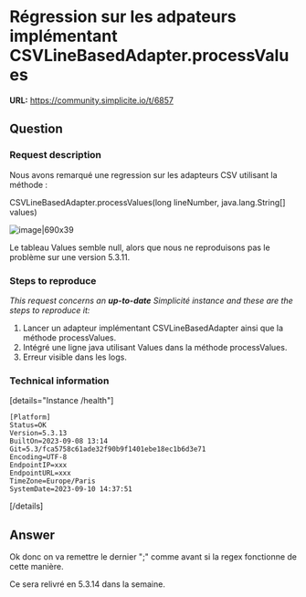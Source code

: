# Régression sur les adpateurs implémentant CSVLineBasedAdapter.processValues

**URL:** https://community.simplicite.io/t/6857

## Question
### Request description

Nous avons remarqué une regression sur les adapteurs CSV utilisant la méthode :

CSVLineBasedAdapter.processValues​(long lineNumber, java.lang.String[] values)

![image|690x39](upload://gcEX6RGjoEyrL3MQDAG4VMp7VWW.png)

Le tableau Values semble null, alors que nous ne reproduisons pas le problème sur une version 5.3.11.

### Steps to reproduce

*This request concerns an **up-to-date** Simplicité instance
and these are the steps to reproduce it:*

1. Lancer un adapteur implémentant CSVLineBasedAdapter ainsi que la méthode processValues.
2. Intégré une ligne java utilisant Values dans la méthode processValues.
3. Erreur visible dans les logs.

### Technical information

[details="Instance /health"]
```text
[Platform]
Status=OK
Version=5.3.13
BuiltOn=2023-09-08 13:14
Git=5.3/fca5758c61ade32f90b9f1401ebe18ec1b6d3e71
Encoding=UTF-8
EndpointIP=xxx
EndpointURL=xxx
TimeZone=Europe/Paris
SystemDate=2023-09-10 14:37:51
```
[/details]

## Answer
Ok donc on va remettre le dernier ";" comme avant si la regex fonctionne de cette manière.

Ce sera relivré en 5.3.14 dans la semaine.
